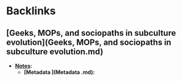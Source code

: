
# Backlinks
## [Geeks, MOPs, and sociopaths in subculture evolution](Geeks, MOPs, and sociopaths in subculture evolution.md)
- **[Notes](Notes.md):**
    - **[Metadata ](Metadata .md):**

